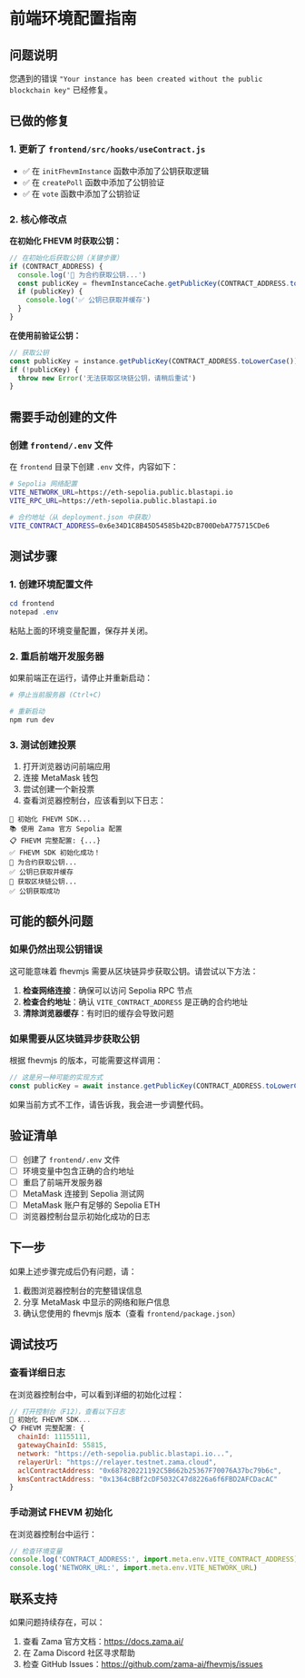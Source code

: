 # 前端环境配置指南

## 问题说明

您遇到的错误 `"Your instance has been created without the public blockchain key"` 已经修复。

## 已做的修复

### 1. 更新了 `frontend/src/hooks/useContract.js`

- ✅ 在 `initFhevmInstance` 函数中添加了公钥获取逻辑
- ✅ 在 `createPoll` 函数中添加了公钥验证
- ✅ 在 `vote` 函数中添加了公钥验证

### 2. 核心修改点

**在初始化 FHEVM 时获取公钥：**
```javascript
// 在初始化后获取公钥（关键步骤）
if (CONTRACT_ADDRESS) {
  console.log('🔑 为合约获取公钥...')
  const publicKey = fhevmInstanceCache.getPublicKey(CONTRACT_ADDRESS.toLowerCase())
  if (publicKey) {
    console.log('✅ 公钥已获取并缓存')
  }
}
```

**在使用前验证公钥：**
```javascript
// 获取公钥
const publicKey = instance.getPublicKey(CONTRACT_ADDRESS.toLowerCase())
if (!publicKey) {
  throw new Error('无法获取区块链公钥，请稍后重试')
}
```

## 需要手动创建的文件

### 创建 `frontend/.env` 文件

在 `frontend` 目录下创建 `.env` 文件，内容如下：

```bash
# Sepolia 网络配置
VITE_NETWORK_URL=https://eth-sepolia.public.blastapi.io
VITE_RPC_URL=https://eth-sepolia.public.blastapi.io

# 合约地址（从 deployment.json 中获取）
VITE_CONTRACT_ADDRESS=0x6e34D1C8B45D54585b42DcB700DebA775715CDe6
```

## 测试步骤

### 1. 创建环境配置文件

```powershell
cd frontend
notepad .env
```

粘贴上面的环境变量配置，保存并关闭。

### 2. 重启前端开发服务器

如果前端正在运行，请停止并重新启动：

```powershell
# 停止当前服务器 (Ctrl+C)

# 重新启动
npm run dev
```

### 3. 测试创建投票

1. 打开浏览器访问前端应用
2. 连接 MetaMask 钱包
3. 尝试创建一个新投票
4. 查看浏览器控制台，应该看到以下日志：

```
🔐 初始化 FHEVM SDK...
📚 使用 Zama 官方 Sepolia 配置
📋 FHEVM 完整配置: {...}
✅ FHEVM SDK 初始化成功！
🔑 为合约获取公钥...
✅ 公钥已获取并缓存
🔑 获取区块链公钥...
✅ 公钥获取成功
```

## 可能的额外问题

### 如果仍然出现公钥错误

这可能意味着 fhevmjs 需要从区块链异步获取公钥。请尝试以下方法：

1. **检查网络连接**：确保可以访问 Sepolia RPC 节点
2. **检查合约地址**：确认 `VITE_CONTRACT_ADDRESS` 是正确的合约地址
3. **清除浏览器缓存**：有时旧的缓存会导致问题

### 如果需要从区块链异步获取公钥

根据 fhevmjs 的版本，可能需要这样调用：

```javascript
// 这是另一种可能的实现方式
const publicKey = await instance.getPublicKey(CONTRACT_ADDRESS.toLowerCase())
```

如果当前方式不工作，请告诉我，我会进一步调整代码。

## 验证清单

- [ ] 创建了 `frontend/.env` 文件
- [ ] 环境变量中包含正确的合约地址
- [ ] 重启了前端开发服务器
- [ ] MetaMask 连接到 Sepolia 测试网
- [ ] MetaMask 账户有足够的 Sepolia ETH
- [ ] 浏览器控制台显示初始化成功的日志

## 下一步

如果上述步骤完成后仍有问题，请：

1. 截图浏览器控制台的完整错误信息
2. 分享 MetaMask 中显示的网络和账户信息
3. 确认您使用的 fhevmjs 版本（查看 `frontend/package.json`）

## 调试技巧

### 查看详细日志

在浏览器控制台中，可以看到详细的初始化过程：

```javascript
// 打开控制台（F12），查看以下日志
🔐 初始化 FHEVM SDK...
📋 FHEVM 完整配置: {
  chainId: 11155111,
  gatewayChainId: 55815,
  network: "https://eth-sepolia.public.blastapi.io...",
  relayerUrl: "https://relayer.testnet.zama.cloud",
  aclContractAddress: "0x687820221192C5B662b25367F70076A37bc79b6c",
  kmsContractAddress: "0x1364cBBf2cDF5032C47d8226a6f6FBD2AFCDacAC"
}
```

### 手动测试 FHEVM 初始化

在浏览器控制台中运行：

```javascript
// 检查环境变量
console.log('CONTRACT_ADDRESS:', import.meta.env.VITE_CONTRACT_ADDRESS)
console.log('NETWORK_URL:', import.meta.env.VITE_NETWORK_URL)
```

## 联系支持

如果问题持续存在，可以：

1. 查看 Zama 官方文档：https://docs.zama.ai/
2. 在 Zama Discord 社区寻求帮助
3. 检查 GitHub Issues：https://github.com/zama-ai/fhevmjs/issues


